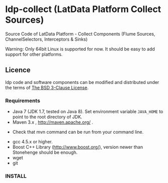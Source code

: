 ldp-collect (LatData Platform Collect Sources)
========

Source Code of LatData Platform - Collect Components (Flume Sources, ChannelSelectors, Interceptors & Sinks)

Warning: Only 64bit Linux is supported for now. It should be easy to add support for other platforms.

## Licence ##

ldp code and software components can be modified and distributed under the terms of [The BSD 3-Clause License](http://opensource.org/licenses/BSD-3-Clause).


### Requirements ###
* Java 7 (JDK 1.7, tested on Java 8). Set environment variable `JAVA_HOME` to point to the root directory of JDK.
* Maven 3.x , http://maven.apache.org/ .
- Check that mvn command can be run from your command line.
* gcc 4.5.x or higher.
* Boost C++ Library (http://www.boost.org/), version newer than Stonehenge should be enough.
* wget
* git


### INSTALL ###
